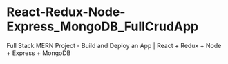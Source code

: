 # React-Redux-Node-Express_MongoDB_FullCrudApp
Full Stack MERN Project - Build and Deploy an App | React + Redux + Node + Express + MongoDB
